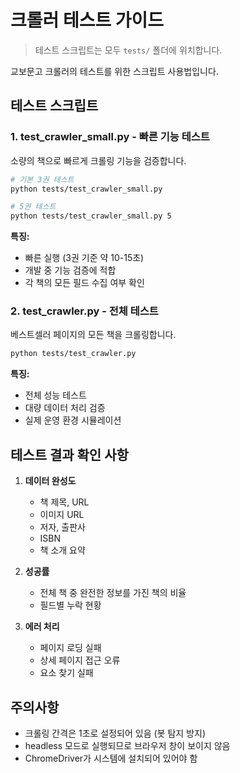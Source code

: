 # 크롤러 테스트 가이드

> 테스트 스크립트는 모두 `tests/` 폴더에 위치합니다.

교보문고 크롤러의 테스트를 위한 스크립트 사용법입니다.

## 테스트 스크립트

### 1. test_crawler_small.py - 빠른 기능 테스트
소량의 책으로 빠르게 크롤링 기능을 검증합니다.

```bash
# 기본 3권 테스트
python tests/test_crawler_small.py

# 5권 테스트
python tests/test_crawler_small.py 5
```

**특징:**
- 빠른 실행 (3권 기준 약 10-15초)
- 개발 중 기능 검증에 적합
- 각 책의 모든 필드 수집 여부 확인

### 2. test_crawler.py - 전체 테스트
베스트셀러 페이지의 모든 책을 크롤링합니다.

```bash
python tests/test_crawler.py
```

**특징:**
- 전체 성능 테스트
- 대량 데이터 처리 검증
- 실제 운영 환경 시뮬레이션

## 테스트 결과 확인 사항

1. **데이터 완성도**
   - 책 제목, URL
   - 이미지 URL
   - 저자, 출판사
   - ISBN
   - 책 소개 요약

2. **성공률**
   - 전체 책 중 완전한 정보를 가진 책의 비율
   - 필드별 누락 현황

3. **에러 처리**
   - 페이지 로딩 실패
   - 상세 페이지 접근 오류
   - 요소 찾기 실패

## 주의사항

- 크롤링 간격은 1초로 설정되어 있음 (봇 탐지 방지)
- headless 모드로 실행되므로 브라우저 창이 보이지 않음
- ChromeDriver가 시스템에 설치되어 있어야 함
